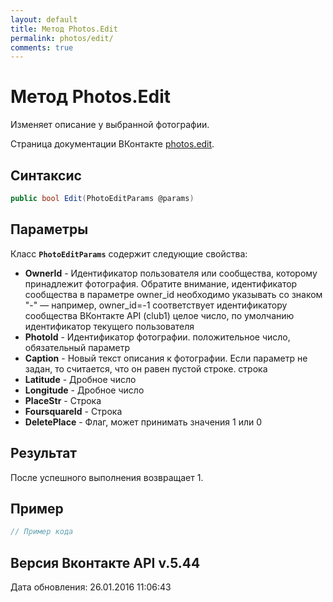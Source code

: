 ```yaml
---
layout: default
title: Метод Photos.Edit
permalink: photos/edit/
comments: true
---
```

# Метод Photos.Edit
Изменяет описание у выбранной фотографии.

Страница документации ВКонтакте [photos.edit](https://vk.com/dev/photos.edit).
## Синтаксис
``` csharp
public bool Edit(PhotoEditParams @params)
```

## Параметры
Класс **`PhotoEditParams`** содержит следующие свойства:

+ **OwnerId** - Идентификатор пользователя или сообщества, которому принадлежит фотография. Обратите внимание, идентификатор сообщества в параметре owner_id необходимо указывать со знаком "-" — например, owner_id=-1 соответствует идентификатору сообщества ВКонтакте API (club1)  целое число, по умолчанию идентификатор текущего пользователя
+ **PhotoId** - Идентификатор фотографии. положительное число, обязательный параметр
+ **Caption** - Новый текст описания к фотографии. Если параметр не задан, то считается, что он равен пустой строке. строка
+ **Latitude** - Дробное число
+ **Longitude** - Дробное число
+ **PlaceStr** - Строка
+ **FoursquareId** - Строка
+ **DeletePlace** - Флаг, может принимать значения 1 или 0

## Результат
После успешного выполнения возвращает 1.

## Пример
``` csharp
// Пример кода
```

## Версия Вконтакте API v.5.44
Дата обновления: 26.01.2016 11:06:43
